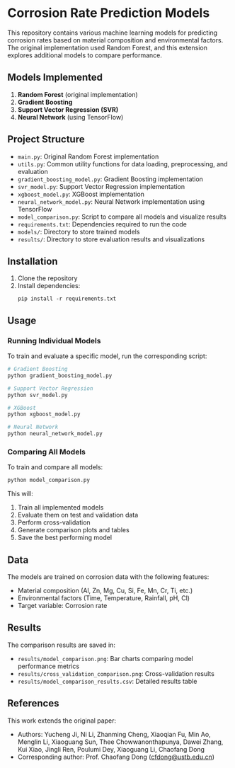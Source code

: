 # Corrosion Rate Prediction Models

This repository contains various machine learning models for predicting corrosion rates based on material composition and environmental factors. The original implementation used Random Forest, and this extension explores additional models to compare performance.

## Models Implemented

1. **Random Forest** (original implementation)
2. **Gradient Boosting**
3. **Support Vector Regression (SVR)**
4. **Neural Network** (using TensorFlow)

## Project Structure

- `main.py`: Original Random Forest implementation
- `utils.py`: Common utility functions for data loading, preprocessing, and evaluation
- `gradient_boosting_model.py`: Gradient Boosting implementation
- `svr_model.py`: Support Vector Regression implementation
- `xgboost_model.py`: XGBoost implementation
- `neural_network_model.py`: Neural Network implementation using TensorFlow
- `model_comparison.py`: Script to compare all models and visualize results
- `requirements.txt`: Dependencies required to run the code
- `models/`: Directory to store trained models
- `results/`: Directory to store evaluation results and visualizations

## Installation

1. Clone the repository
2. Install dependencies:
   ```
   pip install -r requirements.txt
   ```

## Usage

### Running Individual Models

To train and evaluate a specific model, run the corresponding script:

```bash
# Gradient Boosting
python gradient_boosting_model.py

# Support Vector Regression
python svr_model.py

# XGBoost
python xgboost_model.py

# Neural Network
python neural_network_model.py
```

### Comparing All Models

To train and compare all models:

```bash
python model_comparison.py
```

This will:
1. Train all implemented models
2. Evaluate them on test and validation data
3. Perform cross-validation
4. Generate comparison plots and tables
5. Save the best performing model

## Data

The models are trained on corrosion data with the following features:
- Material composition (Al, Zn, Mg, Cu, Si, Fe, Mn, Cr, Ti, etc.)
- Environmental factors (Time, Temperature, Rainfall, pH, Cl)
- Target variable: Corrosion rate

## Results

The comparison results are saved in:
- `results/model_comparison.png`: Bar charts comparing model performance metrics
- `results/cross_validation_comparison.png`: Cross-validation results
- `results/model_comparison_results.csv`: Detailed results table

## References

This work extends the original paper:
- Authors: Yucheng Ji, Ni Li, Zhanming Cheng, Xiaoqian Fu, Min Ao, Menglin Li, Xiaoguang Sun, Thee Chowwanonthapunya, Dawei Zhang, Kui Xiao, Jingli Ren, Poulumi Dey, Xiaoguang Li, Chaofang Dong
- Corresponding author: Prof. Chaofang Dong (cfdong@ustb.edu.cn)
